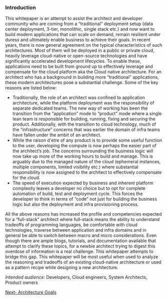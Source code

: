 ### Introduction
This whitepaper is an attempt to assist the architect and developer community who are coming from a “traditional” deployment setup (data center deployment, 3-tier, monolithic, single stack etc.) and now want to build modern applications that can scale on demand, remain resilient under duress and ultimately enable business to achieve their goals. In recent years, there is now general agreement on the typical characteristics of such architectures. Most of them will be deployed in a public or private cloud, heavily leverage cloud-native or open-source technologies and have significantly accelerated development lifecycles. To enable these, applications need to be built from ground up to effectively leverage and compensate for the cloud platform aka the Cloud native architecture. 
For an architect who has a background in building more “traditional” applications, these modern architectures pose a substantial challenge. Some of the key reasons are listed below:

* Traditionally, the role of an architect was confined to application architecture, while the platform deployment was the responsibility of separate dedicated teams. The new way of working has been the transition from the “application” mode to “product” mode where a single lean team is responsible for building, running, fixing and securing the product. Additionally, with the transition to cloud technology, much of the “infrastructure” concerns that was earlier the domain of infra teams have fallen under the ambit of an architect.
*	While the raison d'etre of any product is to provide some useful function to the user, developing the compute is now perhaps the easier part of the architect’s job. The concerns surrounding the business logic will now take up more of the working hours to build and manage. This is arguably due to the managed nature of the cloud (ephemeral instances, multiple components, limited visibility etc.) where substantial responsibility is now assigned to the architect to effectively compensate for the cloud. 
*	The speed of execution expected by business and inherent platform complexity leaves a developer no choice but to opt for complete automation of build, test and deployment cycle. This forces the developer to think in terms of “code” not just for building the business logic but also the deployment and infra provisioning process.

All the above reasons has increased the profile and competencies expected for a “full-stack” architect where full-stack means the ability to understand tradeoffs of programming languages, be comfortable with cloud technologies, traverse between application and infra domains and in general be able to switch between macro and micro considerations. 
Even though there are ample blogs, tutorials, and documentation available that attempt to clarify these topics, for a newbie architect trying to digest this overdose of information is a real challenge. This whitepaper attempts to bridge this gap. This whitepaper will be most useful when used to analyze the reasoning and tradeoffs of an existing cloud-native architecture or used as a pattern recipe while designing a new architecture.

*Intended audience*: Developers, Cloud engineers, System Architects, Product owners

[Next- Architecture Goals](https://github.com/srikanthkotekar/ideasworthsharing/blob/master/Building-Modern-Cloud-Native-Apps/3.%20Architecture%20Goals%20(Key%20Drivers).md)
